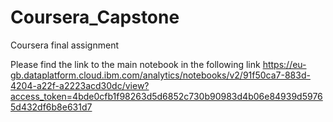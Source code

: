 # Coursera_Capstone
Coursera final assignment

Please find the link to the main notebook in the following link https://eu-gb.dataplatform.cloud.ibm.com/analytics/notebooks/v2/91f50ca7-883d-4204-a22f-a2223acd30dc/view?access_token=4bde0cfb1f98263d5d6852c730b90983d4b06e84939d59765d432df6b8e631d7
